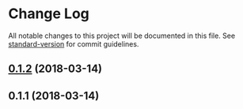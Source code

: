 # Change Log

All notable changes to this project will be documented in this file. See [standard-version](https://github.com/conventional-changelog/standard-version) for commit guidelines.

<a name="0.1.2"></a>
## [0.1.2](https://github.com/pikkumyy/sitemap-generator/compare/v0.1.1...v0.1.2) (2018-03-14)



<a name="0.1.1"></a>
## 0.1.1 (2018-03-14)
